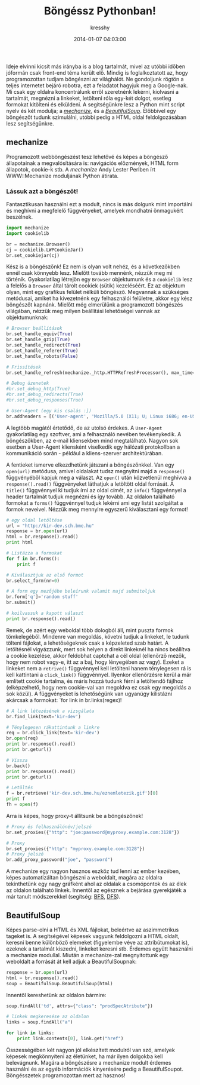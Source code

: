 ﻿---
layout: post
title: "Böngéssz Pythonban!"
author: kresshy
date: 2014-01-07 04:03:00
---

Ideje elvinni kicsit más irányba is a blog tartalmát, mivel az utóbbi időben jóformán csak front-end téma került elő. Mindig is foglalkoztatott az, hogy programozottan tudjam böngészni az világhálót. Ne gondoljunk rögtön a teljes internetet bejáró robotra, ezt a feladatot hagyjuk meg a Google-nak. Mi csak egy oldalra koncentrálunk erről szeretnénk lekérni, kiolvasni a tartalmát, megnézni a linkeket, letölteni róla egy-két dolgot, esetleg formokat kitölteni és elküldeni. A segítségünkre lesz a Python mint script nyelv és két modulja; a [_mechanize_](http://wwwsearch.sourceforge.net/mechanize/), és a [_BeautifulSoup_](http://www.crummy.com/software/BeautifulSoup/). Előbbivel egy böngészőt tudunk szimulálni, utóbbi pedig a HTML oldal feldolgozásában lesz segítségünkre. 

## mechanize

Programozott webböngészést tesz lehetővé és képes a böngésző állapotainak a megvalósítására is: navigációs előzmények, HTML form állapotok, cookie-k stb. A _mechanize_ Andy Lester Perlben írt WWW::Mechanize moduljának Python átirata.

### Lássuk azt a böngészőt!

Fantasztikusan használni ezt a modult, nincs is más dolgunk mint importálni és meghívni a megfelelő függvényeket, amelyek mondhatni önmagukért beszélnek.

~~~python
import mechanize
import cookielib

br = mechanize.Browser()
cj = cookielib.LWPCookieJar()
br.set_cookiejar(cj)
~~~

Kész is a böngészőnk! Ez nem is olyan volt nehéz, és a következőkben ennél csak könnyebb lesz. Mielőtt tovább mennénk, nézzük meg mi történik. Gyakorlatilag létrejön egy `Browser` objektumunk és a `cookielib` lesz a felelős a `Browser` által tárolt cookiek (sütik) kezeléséért. Ez az objektum olyan, mint egy grafikus felület nélküli böngésző. Megvannak a szükséges metódusai, amiket ha kivezetnénk egy felhasználói felületre, akkor egy kész böngészőt kapnánk. Mielőtt még elmerülünk a programozott böngészés világában, nézzük meg milyen beállítási lehetőségei vannak az objektumunknak:

~~~python
# Browser beállítások
br.set_handle_equiv(True)
br.set_handle_gzip(True)
br.set_handle_redirect(True)
br.set_handle_referer(True)
br.set_handle_robots(False)

# Frissítések
br.set_handle_refresh(mechanize._http.HTTPRefreshProcessor(), max_time=1)

# Debug üzenetek
#br.set_debug_http(True)
#br.set_debug_redirects(True)
#br.set_debug_responses(True)

# User-Agent (egy kis csalás :])
br.addheaders = [('User-agent', 'Mozilla/5.0 (X11; U; Linux i686; en-US; rv:1.9.0.1) Gecko/2008071615 Fedora/3.0.1-1.fc9 Firefox/3.0.1')]
~~~

A legtöbb magától értetődő, de az utolsó érdekes. A `User-Agent` gyakorlatilag egy szoftver, ami a felhasználó nevében tevékenykedik. A böngészőkben, az e-mail kliensekben mind megtalálható. Nagyon sok esetben a User-Agent kliensként viselkedik egy hálózati protokollban a kommunikáció során - például a kliens-szerver architektúrában. 

A fentieket ismerve elkezdhetünk játszani a böngészőnkkel. Van egy `open(url)` metódusa, amivel oldalakat tudsz megnyitni majd a `response()` függvényéből kapjuk meg a választ.  Az `open()` után közvetlenül meghívva a `response().read()` függvényeket láthatjuk a letöltött oldal forrását. A `title()` függvénnyel ki tudjuk írni az oldal címét, az `info()` függvénnyel a header tartalmát tudjuk megnézni és így tovább. Az oldalon található formokat a `forms()` függvénnyel tudjuk lekérni ami egy listát szolgáltat a formok neveivel. Nézzük meg mennyire egyszerű kiválasztani egy formot!

~~~python
# egy oldal letöltése
url = "http://kir-dev.sch.bme.hu"
response = br.open(url)
html = br.response().read()
print html

# Listázza a formokat
for f in br.forms():
    print f

# Kiválasztjuk az első formot
br.select_form(nr=0)

# A form egy mezőjébe beleírunk valamit majd submitoljuk
br.form['q']='random stuff'
br.submit()

# koilvassuk a kapott választ
print br.response().read()
~~~

Remek, de azért egy weboldal több dologból áll, mint puszta formok tömkelegéből. Mindenre van megoldás, követni tudjuk a linkeket, le tudunk tölteni fájlokat, a lehetőségeknek csak a képzeleted szab határt. A letöltésnél vigyázzunk, mert sok helyen a direkt linkeknél ha nincs beállítva a cookie kezelése, akkor feldobhat captchat a cél oldal (ellenőrző mezők, hogy nem robot vagy-e, itt az a baj, hogy lényegében az vagy). Ezeket a linkeket nem a `retrive()` függvénnyel kell letölteni hanem ténylegesen rá is kell kattintani a `click_link()` függvénnyel. Ilyenkor ellenőrzésre kerül a már említett cookie tartalma, és máris hozzá tudunk férni a letöltendő fájlhoz (elképzelhető, hogy nem cookie-val van megoldva ez csak egy megoldás a sok közül). A függvényeket is lehetőségünk van ugyanúgy kilistázni akárcsak a formokat: `for link in br.links(regex)!

~~~python
# A link létezésének a vizsgálata
br.find_link(text='kir-dev')

# Ténylegesen rákattintunk a linkre
req = br.click_link(text='kir-dev')
br.open(req)
print br.response().read()
print br.geturl()

# Vissza
br.back()
print br.response().read()
print br.geturl()

# Letöltés
f = br.retrieve('kir-dev.sch.bme.hu/eznemletezik.gif')[0]
print f
fh = open(f)
~~~

Arra is képes, hogy proxy-t állítsunk be a böngészőnek!

~~~python
# Proxy és felhasználónév/jelszó
br.set_proxies({"http": "joe:password@myproxy.example.com:3128"})

# Proxy
br.set_proxies({"http": "myproxy.example.com:3128"})
# Proxy jelszó
br.add_proxy_password("joe", "password")
~~~

A mechanize egy nagyon hasznos eszköz tud lenni az ember kezében, képes automatizáltan böngészni a weboldalt, magára az oldalra tekinthetünk egy nagy gráfként ahol az oldalak a csomópontok és az élek az oldalon található linkek. Innentől az egésznek a bejárása gyerekjáték a már tanult módszerekkel (segítség: [BFS](http://en.wikipedia.org/wiki/Breadth-first_search), [DFS](http://en.wikipedia.org/wiki/Depth-first_search)).

## BeautifulSoup

Képes parse-olni a HTML és XML fájlokat, beleértve az aszimmetrikus tageket is. A segítségével képesek vagyunk feldolgozni a HTML oldalt, keresni benne különböző elemeket (figyelembe véve az attribútumokat is), ezeknek a  tartalmát kiszedni, linkeket keresni stb. Érdemes együtt használni a mechanize modullal. Miután a mechanize-zal megnyitottunk egy weboldalt a forrását át kell adjuk a BeautifulSoupnak:

~~~python
response = br.open(url)
html = br.response().read()
soup = BeautifulSoup.BeautifulSoup(html)
~~~

Innentől kereshetünk az oldalon bármire:

~~~python
soup.findAll('td', attrs={"class": "prodSpecAtribute"})

# linkek megkeresése az oldalon
links = soup.findAll("a")

for link in links:
	print link.contents[0], link.get("href")
~~~

Összességében két nagyon jól elkészített modulról van szó, amelyek képesek megkönnyíteni az életünket, ha már ilyen dolgokba kell belevágnunk. Magára a böngészésre a mechanize modult érdemes használni és az egyéb információk kinyerésére pedig a BeautifulSoupot. Böngésszetek programozottan mert az hasznos!